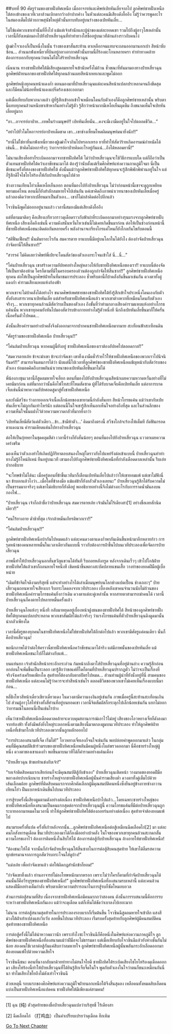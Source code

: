 ##บทที่ 90 ศัตรูร่วมของชายฝั่งทิศเหนือ
เมื่ออาจารย์และศิษย์เป่ยหันเลี่ยจากไป ลูกศิษย์ชายฝั่งเหนือใต้สองข้างของเวทีเวลาล้วนเบิกตากว้างอ้าปากค้าง ในหัวแต่ละคนมีเสียงดังอื้ออึง ไม่รู้ว่าควรพูดอะไร ในสมองเต็มไปด้วยภาพสุนัขใหญ่ตัวนั้นทาบทับอยู่บนร่างของเป่ยหันเลี่ย...

ไม่ใช่แค่พวกเขาเท่านั้นที่อึ้งไป แม้แต่เจ้าสำนักและผู้นำของแต่ละยอดเขา รวมไปถึงผู้อาวุโสเหล่านั้น เวลานี้ก็ยังเหม่อมองไปยังป๋ายเสี่ยวฉุนที่ทำท่าทางใสซื่ออยู่บนเวทีด้านล่างราวกับคนโง่

ผู้เฒ่าโจวเองก็เป็นหนึ่งในนั้น ร่างของเขาสั่นสะท้าน ตาเหลือกจนแทบจะถลนออกมานอกเบ้า สีหน้าซับซ้อน... ส่วนนกฟ่งเหนี่ยวที่บินอยู่กลางอากาศตัวนั้นยามนี้ก็ร้องตะโกนหลายครา ทำท่าทางคล้ายต้องการบอกกับทุกคนว่าตนไม่ได้ใส่ร้ายป๋ายเสี่ยวฉุน

เนิ่นนาน ทางชายฝั่งทิศใต้มีเสียงสูดลมหายใจเข้านับครั้งไม่ถ้วน ชั่วขณะที่หันมามองทางป๋ายเสี่ยวฉุน ลูกศิษย์ฝ่ายนอกของชายฝั่งทิศใต้ทุกคนล้วนเผยสีหน้าเหยเกและพูดไม่ออก

ลูกศิษย์หญิงทุกคนหน้าแดงก่ำ ตอนมองมาที่ป๋ายเสี่ยวฉุนแต่ละคนสีหน้าแปลกประหลาดจนถึงขีดสุด และก็มีคนไม่น้อยที่หน้าแดงแปร๊ดร้องเชอะออกมา

แต่เมื่อเทียบกับพวกนางแล้ว ผู้ที่รู้สึกเข้าอกเข้าใจเหมือนโดนกับตัวเองก็คือลูกศิษย์ชายเหล่านั้น พริบตานี้แทบทุกคนล้วนหนีบขาเข้าหากันอย่างไม่รู้ตัว รู้สึกว่าหน้าผากมีเหงื่อเย็นผุดซึม ถึงขนาดเห็นใจเป่ยหันเลี่ยอยู่มาก

“อา...อาจารย์อาป๋าย...เทพในร่างมนุษย์!! เป่ยหันเลี่ยนั่น...คงจะมีเงามืดอยู่ในใจไปตลอดชีวิต...”

“อย่าไปยั่วโมโหอาจารย์อาป๋ายเด็ดขาด เขา...เขาช่างเหี้ยมโหดผิดมนุษย์มนายิ่งนัก!!”

“ยานี่ไม่ใช่ยาที่นกฟ่งเหนี่ยวของผู้เฒ่าโจวกินไปหรอกเหรอ ยาที่ทำให้สัตว์ร้ายเกิดอารมณ์กำหนัดได้เช่นนี้... ข้าคิดไม่ออกจริงๆ ว่าอาจารย์อาป๋ายคิดอะไรอยู่กันแน่...ถึงได้หลอมยานี่!”

ไม่นานเสียงฮือฮาก็ระเบิดออกมาจากชายฝั่งทิศใต้ ไม่ว่าป๋ายเสี่ยวฉุนจะใช้วิธีการแบบใด แต่ก็ถือว่าเป็นตัวแทนชายฝั่งทิศใต้คว้าเอาชัยชนะมาได้ ต้องรู้ว่านับตั้งแต่เริ่มศึกศิษย์แห่งความภาคภูมิใจมา นี่เป็นชัยชนะครั้งที่สองของชายฝั่งทิศใต้ ดังนั้นแม้ว่าลูกศิษย์ชายฝั่งทิศใต้ทุกคนจะรู้สึกพิพักพิพ่วนอยู่ในใจ แต่ก็รู้สึกดีใจไชโยโห่ร้องให้กับป๋ายเสี่ยวฉุนไปด้วย

ซ่างกวานเทียนโย่วเช็ดเหงื่อเย็นออก ตอนที่มองไปยังป๋ายเสี่ยวฉุน ไม่ว่าก่อนหน้านี้เขาจะดูถูกเหยียดหยามแค่ไหน ตอนนี้ก็ยังสำลักลมหายใจไปเช่นกัน แค่เขาคิดถึงภาพน่าเวทนาของเป่ยหันเลี่ยเมื่อครู่ แล้วลองคิดว่าหากเปลี่ยนมาเป็นตัวเอง... เขาก็ไม่กล้าคิดต่อไปอีกแล้ว

โจวซินฉีพูดไม่ออกอยู่นานแล้ว เวลานี้สมองมีแต่เสียงดังอื้ออึง

แต่ที่ตามมาติดๆ คือเสียงเกรียวกราวดุเดือดราวกับฟ้าผ่าที่ระเบิดออกมาอย่างรุนแรงจากลูกศิษย์ชายฝั่งทิศเหนือ เสียงเอ็ดอึงเช่นนี้ ความดังสนั่นหวั่นไหวเช่นนี้ไม่เคยเกิดขึ้นมาก่อน ต่อให้เป็นช่วงก่อนหน้านี้ที่ชายฝั่งทิศเหนือชนะติดต่อกันหลายครั้ง พลังอำนาจเกรียงไกรแค่ไหนก็ยังไกลกันโขกับตอนนี้

“สติฟั่นเฟือน!! นั่นมันยาอะไรกัน สมควรตาย ยาแบบนี้มีอยู่บนโลกในได้ยังไง ต้องกำจัดป๋ายเสี่ยวฉุน กำจัดยานี่ให้สิ้นซาก!!”

“สวรรค์ ไม่คิดเลยว่าศิษย์พี่เป่ยจะโดนสัตว์ของตัวเองกระโจนเข้าใส่ นี่...นี่...”

“โค่นป๋ายเสี่ยวฉุน เขาสร้างความอัปยศอย่างใหญ่หลวงให้กับชายฝั่งทิศเหนือของเรา!! ยาแบบนี้ต้องจัดให้เป็นยาต้องห้าม ใครก็ตามที่มีในครอบครองล้วนต้องถูกกำจัดให้สิ้นซาก!!” ลูกศิษย์ชายฝั่งทิศเหนือทุกคน ต่อให้เป็นลูกศิษย์ฝ่ายในที่มาชมการประลอง ชั่วพริบตานี้ก็บ้าคลั่งกันขึ้นมาเช่นกัน ดวงตาทั้งคู่แดงก่ำ คำรามเสียงแหบแห้งก้องฟ้า

พวกเขาจะไม่บ้าคลั่งได้อย่างไร ขนาดศิษย์เพศชายของชายฝั่งทิศใต้ยังรู้สึกเข้าใจประหนึ่งโดนเองกับตัว ทั้งยังสงสารเวทนาเป่ยหันเลี่ย แต่สำหรับชายฝั่งทิศเหนือแล้ว พวกเขาต่างหากที่เหมือนโดนกับตัวเองจริงๆ... พวกเขาทุกคนล้วนมีสัตว์รบเป็นของตัวเอง ถึงขั้นที่ว่าท่ามกลางเสียงคำรามแหบแห้งอย่างโกรธแค้นนั้น พวกเขาทุกคนยังหันไปมองสัตว์รบข้างกายอย่างไม่รู้ตัวหนึ่งที นึกถึงเป่ยหันเลี่ยขึ้นมาก็ให้ครั่นเนื้อครั่นตัวไปหมด...

ดังนั้นเสียงคำรามอย่างบ้าคลั่งจึงดังออกมาจากปากคนชายฝั่งทิศเหนือมากมาย สะเทือนฟ้าสะเทือนดิน

“ศัตรูร่วมของชายฝั่งทิศเหนือ ป๋ายเสี่ยวฉุน!!”

“โค่นล้มป๋ายเสี่ยวฉุน หากคนผู้นี้ยังอยู่ ชายฝั่งทิศเหนือของเราต้องอัปยศไปตลอดกาล!!”

“สมควรตายเอ้ย ข้าจะฆ่าเขา ข้าจะกำจัดเขา เขาทิ้งเงามืดชั่วร้ายไว้ให้ชายฝั่งทิศเหนือของพวกเราไปนิจนิรันดร์!!” สามารถจินตนการได้ว่า นับแต่นี้ไปเวลาที่ลูกศิษย์ของชายฝั่งทิศเหนือเผชิญหน้ากับสัตว์รบของตัวเอง ย่อมอดคิดถึงภาพอันน่าเวทนาของเป่ยหันเลี่ยขึ้นมาไม่ได้

พี่น้องกงซุนเวลานี้ก็สูดลมหายใจเฮือก ตอนที่มองไปยังป๋ายเสี่ยวฉุนสีหน้าเผยความหวาดหวั่นอย่างที่ไม่เคยมีมาก่อน แต่ที่มากกว่านั้นคือไฟโทสะที่โหมสัดซาด ผู้ที่ได้รับบาดเจ็บคือเป่ยหันเลี่ย แต่อาการบาดเจ็บเช่นนี้นำพาความอัปยศอดสูมาสู่ทั้งชายฝั่งทิศเหนือ

และยังมีสวีซง ร่างกายออกเจ้าเนื้อเล็กน้อยของเขายามนี้กำลังสั่นเทา สีหน้าโกรธแค้น แม้ว่าเขากับเป่ยหันเลี่ยจะไม่ถูกกันเท่าไหร่นัก แต่ตอนนี้ในใจเขารู้สึกเห็นอกเห็นใจอย่างถึงที่สุด และในส่วนลึกของความเห็นใจนั้นแฝงไว้ด้วยความหวาดกลัวที่มากยิ่งกว่า

‘เป่ยหันเลี่ยมีสัตว์แค่ตัวเดียว...ข้า...ข้ามีห้าตัว...’ คิดมาถึงตรงนี้ สวีซงใกล้จะร้องไห้เต็มที กัดฟันกรอดตาแดงฉาน คำรามเคียดแค้นไปทางป๋ายเสี่ยวฉุน

ต่อให้เป็นกุ่ยหยาในชุดคลุมสีดำ เวลานี้ร่างก็ยังสั่นน้อยๆ ตอนที่มองไปยังป๋ายเสี่ยวฉุน แววตาเผยความเคร่งขรึม

มองเห็นว่าตัวเองทำให้เกิดปฏิกิริยาตอบสนองใหญ่โตราวกับไปแหย่รังต่อเข้าแบบนี้ ป๋ายเสี่ยวฉุนทำท่าทางไม่รู้อิโหน่อิเหน่ ยืนอยู่บนเวที เขามองไปยังลูกศิษย์ชายฝั่งทิศเหนือที่กำลังเดือดดาลเหล่านั้น รีบเอ่ยปากอธิบาย

“จะโทษข้าไม่ได้นะ เมื่อครู่ตอนที่ข้าขึ้นเวทีมาก็เตือนเป่ยหันเลี่ยไปแล้วว่าให้เขายอมแพ้ แต่เขาไม่ฟังนี่นา ข้าบอกแล้วไงว่า...เมื่อใดที่ข้าลงมือ แม้แต่ข้าก็ยังกลัวตัวเองเลยนะ” ป๋ายเสี่ยวฉุนรู้สึกได้รับความไม่เป็นธรรมมากจริงๆ แต่เขาไม่อธิบายก็ยังดีอยู่ พออธิบายอย่างนี้จึงไม่ต่างอะไรกับการราดน้ำมันลงบนกองไฟ...

“ป๋ายเสี่ยวฉุน เจ้าก็กล้าชื่อว่าป๋ายเสี่ยวฉุน สมควรตายเอ้ย เจ้ามันไม่ไร้เดียงสา[1] อย่างชื่อเลยสักนิดเดียว!!”

“คนไร้ยางอาย ต่ำช้าที่สุด เจ้ากล้าหมิ่นเกียรติพวกเรา!!”

“โค่นล้มป๋ายเสี่ยวฉุน!!”

ลูกศิษย์ชายฝั่งทิศเหนือบ้ากันไปหมดแล้ว แต่ละคนดวงตาแดงก่ำพากันเดินขึ้นหน้ามาอีกหลายก้าว การรุดหน้าของคนหลายหมื่นในเวลาเดียวกันแบบนี้ ราวกับต้องการฝ่าขึ้นไปบนเวทีประลองเพื่อจัดการป๋ายเสี่ยวฉุน

ภาพนี้ทำให้ป๋ายเสี่ยวฉุนอกสั่นขวัญแขวนได้ทันที รีบถอยหลังกรูด หลังจากเดินเร็วๆ เข้าไปใกล้ฝ่ายชายฝั่งทิศใต้แล้วเขาก็ถอนหายใจหนึ่งที เชิดหน้าขึ้นพลางสะบัดปลายแขนเสื้อ วางท่าของยอดฝีมือผู้เบื่อหน่าย

“เดิมทีข้าจิตใจดีงามบริสุทธิ์ แต่จะทำอย่างไรได้เล่าเมื่อมนุษย์บนโลกช่างแปดเปื้อน ช่างเถอะๆ” ป๋ายเสี่ยวฉุนถอนหายใจเสียงเบา รีบกระโดดลงจากเวทีประลอง เบื้องหลังเขาคนจำนวนนับไม่ถ้วนของชายฝั่งทิศเหนือคำรามโกรธแค้นยิ่งกว่าเดิม ดวงตาแต่ละคู่เหล่านั้น หากสายตาสามารถฆ่าคนได้ เวลานี้ป๋ายเสี่ยวฉุนก็คงตายไปหลายหมื่นครั้งแล้ว

ป๋ายเสี่ยวฉุนไอแห้งๆ หนึ่งที กลับมาหยุดอยู่เบื้องหน้าฝูงชนของชายฝั่งทิศใต้ สีหน้าของลูกศิษย์ชายฝั่งทิศใต้ทุกคนแปลกประหลาด พวกเขาสัมผัสได้แล้วจริงๆ ว่าแรงโกรธแค้นที่ตัวป๋ายเสี่ยวฉุนดึงดูดมานั้นน่ากลัวเพียงใด

เวลานี้ศัตรูของทุกคนในชายฝั่งทิศเหนือไม่ใช่ชายฝั่งทิศใต้อีกต่อไปแล้ว พวกเขามีศัตรูแค่คนเดียว นั่นก็คือป๋ายเสี่ยวฉุน!

พอนึกภาพได้ว่าต่อให้คราวนี้ชายฝั่งทิศเหนือคว้าชัยชนะมาได้จริง แต่มีภาพนั้นของเป่ยหันเลี่ย แม้ชายฝั่งทิศเหนือชนะไปก็ไม่ต่างกับแพ้...

บนแท่นยก เจ้าสำนักสีหน้ากระอักกระอ่วน ก้มหน้าถลึงตาใส่ป๋ายเสี่ยวฉุนที่อยู่ด้านล่าง ความรู้สึกอ่อนอกอ่อนใจเพิ่มขึ้นเป็นระลอก เขารู้สึกว่าขอแค่ที่ใดก็ตามที่ป๋ายเสี่ยวฉุนปรากฏตัว ไม่ว่าจะเป็นเรื่องที่จริงจังเคร่งเครียดเพียงใด สุดท้ายก็ต้องกลับตาลปัตรไปหมด... ส่วนท่านผู้นำที่ยังนั่งอยู่ที่นี่ สามคนของชายฝั่งทิศเหนือ แต่ละคนไม่รู้ว่าควรจะทำสีหน้าเช่นไร ตลอดชีวิตของพวกเขาไม่เคยเห็นเรื่องแบบนี้มาก่อน...

หลี่ชิงโหวสีหน้าเดี๋ยวเขียวเดี๋ยวแดง ในดวงตามีความงงงันอยู่เช่นกัน ภาพเมื่อครู่นี้สะท้านสะเทือนเกินไป ส่วนผู้อาวุโสไท่ซ่างทั้งสี่ท่านที่อยู่บนยอดเขา เวลานี้จิตสัมผัสก็กระตุกไปเล็กน้อยเช่นกัน แยกไม่ออกว่าอารมณ์ในตอนนี้เป็นเช่นไรบ้าง

เห็นว่าชายฝั่งทิศเหนือเดือดดาลคล้ายจะควบคุมสถานการณ์เอาไว้ไม่อยู่ เสียงของโอวหยางเจี๋ยก็ดังลงมาจากท้องฟ้า ทั้งยังมีพลังยิ่งใหญ่ระลอกหนึ่งตามเสียงนี้มาตกลงตูมบนเวทีประลอง ทำให้ลูกศิษย์ฝ่ายเหนือที่เข้ามาใกล้เวทีประลองพวกนั้นถูกผลักออกไป

“การประลองสนามที่เจ็ด เริ่มได้!” โอวหยางเจี๋ยเองก็จนใจเช่นกัน พอปล่อยคำพูดออกมาแล้ว ในกลุ่มคนที่มีคุณสมบัติเข้าร่วมรบของชายฝั่งทิศเหนือพลันมีคนผู้หนึ่งโผล่พรวดออกมา นี่คือชายร่างใหญ่ผู้หนึ่ง ดวงตาของเขาแดงก่ำ พอขึ้นมาบนเวทีได้ก็คำรามอย่างแค้นเคือง

“ป๋ายเสี่ยวฉุน ข้าขอท้าแข่งกับเจ้า!”

“รอเจ้าติดสิบคนแรกเสียก่อนก็จะมีคุณสมบัติสู้กับข้าเอง” ป๋ายเสี่ยวฉุนเชิดหน้า วางมาดของยอดฝีมือพลางเอ่ยปากเนิบนาบ ชายร่างใหญ่จากชายฝั่งทิศเหนือผู้นั้นคำรามเสียงต่ำ ดวงตาทั้งคู่เต็มไปด้วยเส้นเลือดฝอย ลูกศิษย์ที่ติดสิบคนแรกจากศึกคัดเลือกผู้มีคุณสมบัติคนหนึ่งซึ่งยืนอยู่ข้างกายซ่างกวานเทียนโย่ว ฝืนแบกหน้าเดินขึ้นไปบนเวทีประลอง

การสู้รบครั้งนี้เสียงตูมตามดังอย่างต่อเนื่อง ชายฝั่งทิศเหนือบ้าไปแล้ว...โดยเฉพาะชายร่างใหญ่ของชายฝั่งทิศเหนือที่ลงสนามเป็นคนแรกสุดต่อจากป๋ายเสี่ยวฉุนผู้นี้ ความโกรธแค้นที่มีต่อป๋ายเสี่ยวฉุนถูกระบายออกมาหมดในเวลานี้ ทำให้ลูกศิษย์ชายฝั่งทิศใต้ต้องถอยร่นอย่างต่อเนื่อง สุดท้ายจำต้องยอมแพ้ไป

สนามรบครั้งที่แปด ครั้งที่เก้าหลังจากนั้น...ลูกศิษย์ชายฝั่งทิศเหนือต่อสู้เหมือนฉีดเลือดไก่[2] มา แต่ละคนไอสังหารดุเดือด ขึ้นเวทีประลองมาได้ก็ลงมืออย่างบ้าคลั่ง ในใจของพวกเขาทุกคนล้วนสะกดกลั้นความโกรธเอาไว้ ต้องการติดหนึ่งในสิบให้ได้ ต้องการต่อสู้กับป๋ายเสี่ยวฉุน ล้างอายให้ชายฝั่งทิศเหนือ!

“ต้องชนะให้ได้ จากนั้นก็กำจัดป๋ายเสี่ยวฉุนให้สิ้นซากในการต่อสู้สิบคนสุดท้าย ให้เขาได้ลิ้มรสความทุกข์ทรมานจากการถูกสัตว์รบกระโจนใส่ดูบ้าง!”

“แม่งเอ้ย เพื่อกำจัดเขาแล้ว ต่อให้ผิดกฎสำนักข้าก็ยอม!”

“กำจัดเขาทิ้งแล้ว ท่านอาจารย์ไม่ลงโทษหนักมากหรอก เพราะไม่ว่าใครก็ตามที่กำจัดป๋ายเสี่ยวฉุนได้ คนนั้นก็คือวีรบุรุษของชายฝั่งทิศเหนือ!” ลูกศิษย์ชายฝั่งทิศเหนือที่ลงสนามรบเหล่านี้ แต่ละคนล้วนแสดงฝีมืออย่างเต็มกำลัง พริบตาเดียวความปรารถนาในการสู้รบก็ซัดโหมอบอวล

ส่วนการต่อสู้สนามที่สิบ เนื่องจากชายฝั่งทิศเหนือมีคนมากกว่าสองคน ดังนั้นการรบสนามนี้คือการรบระหว่างชายฝั่งทิศเหนือกันเอง แม้ว่าจะดุเดือด แต่ก็เห็นได้ชัดว่าเบาลงไปเยอะมาก

ไม่นาน การต่อสู้สนามสุดท้ายในการประลองรอบแรกก็เริ่มต้นขึ้น โจวซินฉีสูดลมหายใจเข้าลึก แสงสีม่วงใต้ฝ่าเท้าเปล่งแสงวิบวับ ลอยขึ้นไปบนเวทีประลอง เริ่มรบครั้งสุดท้ายกับลูกศิษย์ผู้มีคนสมบัติคนสุดท้ายของชายฝั่งทิศเหนือ

การต่อสู้ครั้งนี้ไม่ได้น่าหวาดผวานัก เพราะยังไงซะโจวซินฉีก็คือหนึ่งในศิษย์แห่งความภาคภูมิใจ ลูกศิษย์ของชายฝั่งทิศเหนือที่ลงสนามแม้ว่าฝีมือจะไม่ธรรมดา แต่เมื่อเทียบกับโจวซินฉีแล้วยังห่างชั้นกันไม่น้อย สองคนใช้เวลาต่อสู้กันแค่สิบกว่าลมหายใจ ลูกศิษย์ชายฝั่งทิศเหนือผู้นั้นพลันกระอักเลือดออกมา ต้องยอมแพ้ไปด้วยความเสียใจ

โจวซินฉีชนะ ตอนที่นางกลับมาด้วยท่าทางไม่สนใจใยดี ชายฝั่งทิศใต้ระเบิดเสียงไชโยโห่ร้องดุเดือดออกมา เสียงโห่ร้องนี้ทำให้ป๋ายเสี่ยวฉุนที่ได้ยินรู้สึกเจ็บจี๊ดในใจ พูดกับตัวเองในใจว่าตนก็ชนะเหมือนกันนี่นา ทำไมเสียงไชโยถึงไม่ดังเท่าโจวซินฉี

ด้วยเหตุนี้ รอบแรกของศึกศิษย์แห่งความภูมิใจฝ่ายนอกเหนือใต้จึงสิ้นสุดลง เหลือคนทั้งหมดสิบเอ็ดคน แบ่งเป็นชายฝั่งทิศเหนือแปดคน ชายฝั่งทิศใต้มีเพียงแค่สามคน!

---------

[1] ฉุน (纯) ตัวสุดท้ายของชื่อป๋ายเสี่ยวฉุนแปลว่าบริสุทธิ์ ไร้เดียงสา

[2] ฉีดเลือดไก่ （打鸡血）เป็นคำเปรียบเปรยว่าดุเดือด ฮึกเหิม


[Go To Next Chapter]( ./91.md)